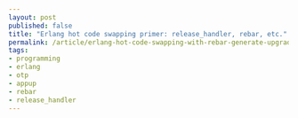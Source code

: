 ```yaml
--- 
layout: post
published: false
title: "Erlang hot code swapping primer: release_handler, rebar, etc."
permalink: /article/erlang-hot-code-swapping-with-rebar-generate-upgrade
tags: 
- programming
- erlang
- otp
- appup
- rebar
- release_handler
---
```




